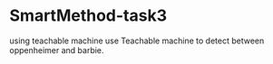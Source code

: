 # SmartMethod-task3
using teachable machine 
use Teachable machine to detect between oppenheimer and barbie.
